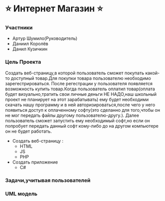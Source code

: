 # :star: Интернет Магазин :star:
### Участники
+ Артур Шумило(Руководитель)
+ Даниил Королёв
+ Данил Кузичкин 
### Цель Проекта
Создать веб-страницу,в которой пользователь сможет покупать какой-то доступный товар.Для покупки товара пользователю необходимо зарегестрироваться. После регестрации у пользователя появляется возможность купить товар.Когда пользователь оплатил товар(оплата будет визуально,тратить свои личные деньги НЕ НАДО,наш школьный проект не планирует на этот зарабатывать) ему будет необходими скачать нашу программу и в ней авторизироваться,после чего у него появиться доступ к оплаченному софту(это сделанно для того,чтобы он не мог передать файлы другому пользователю-другу.). Далее пользователь сможет запустить ему необходимый софт,но если он попробует передать данный софт кому-либо до на другом компьютере он не будет работать.

+ Создать веб-страницу : 
  + HTML
  + JS
  + PHP
+ Создать приложение
  + C#

### Задачи,учитывая пользователей
### UML модель 
